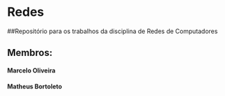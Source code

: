 # Redes
##Repositório para os trabalhos da disciplina de Redes de Computadores


## Membros:
#### Marcelo Oliveira 
#### Matheus Bortoleto